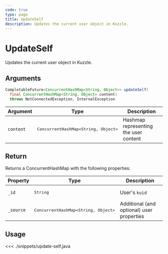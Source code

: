 ```yaml
---
code: true
type: page
title: UpdateSelf
description: Updates the current user object in Kuzzle.
---
```


# UpdateSelf

Updates the current user object in Kuzzle.

## Arguments

```java
CompletableFuture<ConcurrentHashMap<String, Object>> updateSelf(
  final ConcurrentHashMap<String, Object> content)
  throws NotConnectedException, InternalException
```

| Argument  | Type               | Description                           |
|-----------|--------------------|---------------------------------------|
| `content` | <pre>ConcurrentHashMap<String, Object></pre> | Hashmap representing the user content |

## Return

Returns a ConcurrentHashMap with the following properties:

| Property  | Type               | Description                               |
|-----------|--------------------|-------------------------------------------|
| `_id`     | <pre>String</pre>  | User's `kuid`                             |
| `_source` | <pre>ConcurrentHashMap<String, Object></pre> | Additional (and optional) user properties |

## Usage

<<< ./snippets/update-self.java
